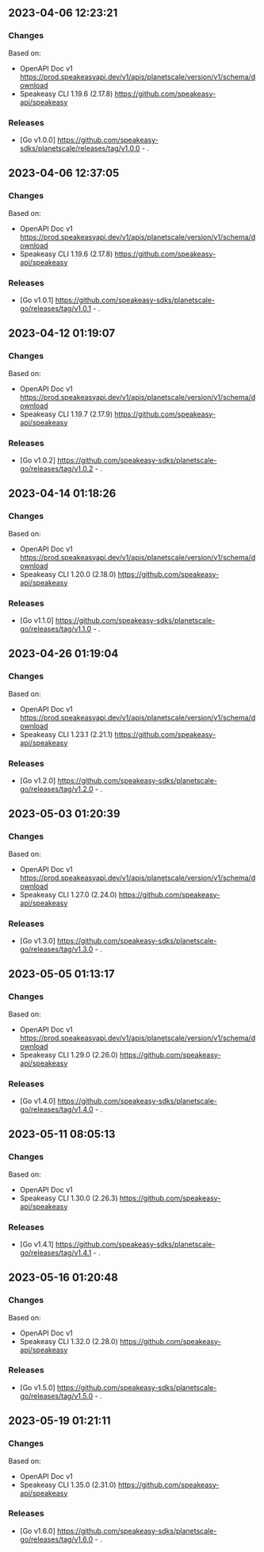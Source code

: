 

## 2023-04-06 12:23:21
### Changes
Based on:
- OpenAPI Doc v1 https://prod.speakeasyapi.dev/v1/apis/planetscale/version/v1/schema/download
- Speakeasy CLI 1.19.6 (2.17.8) https://github.com/speakeasy-api/speakeasy
### Releases
- [Go v1.0.0] https://github.com/speakeasy-sdks/planetscale/releases/tag/v1.0.0 - .

## 2023-04-06 12:37:05
### Changes
Based on:
- OpenAPI Doc v1 https://prod.speakeasyapi.dev/v1/apis/planetscale/version/v1/schema/download
- Speakeasy CLI 1.19.6 (2.17.8) https://github.com/speakeasy-api/speakeasy
### Releases
- [Go v1.0.1] https://github.com/speakeasy-sdks/planetscale-go/releases/tag/v1.0.1 - .

## 2023-04-12 01:19:07
### Changes
Based on:
- OpenAPI Doc v1 https://prod.speakeasyapi.dev/v1/apis/planetscale/version/v1/schema/download
- Speakeasy CLI 1.19.7 (2.17.9) https://github.com/speakeasy-api/speakeasy
### Releases
- [Go v1.0.2] https://github.com/speakeasy-sdks/planetscale-go/releases/tag/v1.0.2 - .

## 2023-04-14 01:18:26
### Changes
Based on:
- OpenAPI Doc v1 https://prod.speakeasyapi.dev/v1/apis/planetscale/version/v1/schema/download
- Speakeasy CLI 1.20.0 (2.18.0) https://github.com/speakeasy-api/speakeasy
### Releases
- [Go v1.1.0] https://github.com/speakeasy-sdks/planetscale-go/releases/tag/v1.1.0 - .

## 2023-04-26 01:19:04
### Changes
Based on:
- OpenAPI Doc v1 https://prod.speakeasyapi.dev/v1/apis/planetscale/version/v1/schema/download
- Speakeasy CLI 1.23.1 (2.21.1) https://github.com/speakeasy-api/speakeasy
### Releases
- [Go v1.2.0] https://github.com/speakeasy-sdks/planetscale-go/releases/tag/v1.2.0 - .

## 2023-05-03 01:20:39
### Changes
Based on:
- OpenAPI Doc v1 https://prod.speakeasyapi.dev/v1/apis/planetscale/version/v1/schema/download
- Speakeasy CLI 1.27.0 (2.24.0) https://github.com/speakeasy-api/speakeasy
### Releases
- [Go v1.3.0] https://github.com/speakeasy-sdks/planetscale-go/releases/tag/v1.3.0 - .

## 2023-05-05 01:13:17
### Changes
Based on:
- OpenAPI Doc v1 https://prod.speakeasyapi.dev/v1/apis/planetscale/version/v1/schema/download
- Speakeasy CLI 1.29.0 (2.26.0) https://github.com/speakeasy-api/speakeasy
### Releases
- [Go v1.4.0] https://github.com/speakeasy-sdks/planetscale-go/releases/tag/v1.4.0 - .

## 2023-05-11 08:05:13
### Changes
Based on:
- OpenAPI Doc v1 
- Speakeasy CLI 1.30.0 (2.26.3) https://github.com/speakeasy-api/speakeasy
### Releases
- [Go v1.4.1] https://github.com/speakeasy-sdks/planetscale-go/releases/tag/v1.4.1 - .

## 2023-05-16 01:20:48
### Changes
Based on:
- OpenAPI Doc v1 
- Speakeasy CLI 1.32.0 (2.28.0) https://github.com/speakeasy-api/speakeasy
### Releases
- [Go v1.5.0] https://github.com/speakeasy-sdks/planetscale-go/releases/tag/v1.5.0 - .

## 2023-05-19 01:21:11
### Changes
Based on:
- OpenAPI Doc v1 
- Speakeasy CLI 1.35.0 (2.31.0) https://github.com/speakeasy-api/speakeasy
### Releases
- [Go v1.6.0] https://github.com/speakeasy-sdks/planetscale-go/releases/tag/v1.6.0 - .